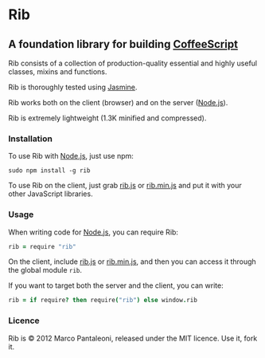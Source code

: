 # Rib

## A foundation library for building [CoffeeScript][] ##

Rib consists of a collection of production-quality essential and highly useful classes, mixins and functions.

Rib is thoroughly tested using [Jasmine][].

Rib works both on the client (browser) and on the server ([Node.js][]).

Rib is extremely lightweight (1.3K minified and compressed).

### Installation ###

To use Rib with [Node.js][], just use npm:

    sudo npm install -g rib

To use Rib on the client, just grab [rib.js][] or [rib.min.js][] and put it with your other JavaScript libraries.

### Usage ###

When writing code for [Node.js][], you can require Rib:

```coffeescript
rib = require "rib"
```

On the client, include [rib.js][] or [rib.min.js][], and then you can access it through the global module `rib`.

If you want to target both the server and the client, you can write:

```coffeescript
rib = if require? then require("rib") else window.rib
```

### Licence ###

Rib is © 2012 Marco Pantaleoni, released under the MIT licence. Use it, fork it.

[CoffeeScript]: http://jashkenas.github.com/coffee-script/
[Node.js]: http://nodejs.org/
[Jasmine]: http://pivotal.github.com/jasmine/
[rib.js]: https://raw.github.com/panta/rib/master/dist/rib.js
[rib.min.js]: [https://raw.github.com/panta/rib/master/dist/rib.min.js
